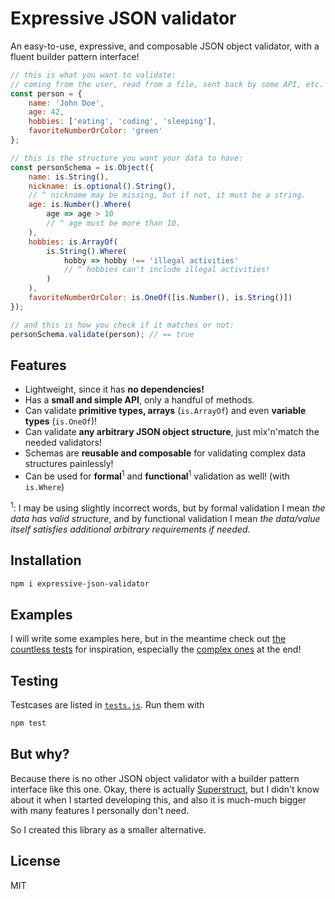# Expressive JSON validator

An easy-to-use, expressive, and composable JSON object validator, with a fluent builder pattern interface!

```javascript
// this is what you want to validate:
// coming from the user, read from a file, sent back by some API, etc.
const person = {
    name: 'John Doe',
    age: 42,
    hobbies: ['eating', 'coding', 'sleeping'],
    favoriteNumberOrColor: 'green'
};

// this is the structure you want your data to have:
const personSchema = is.Object({
    name: is.String(),
    nickname: is.optional().String(),
    // ^ nickname may be missing, but if not, it must be a string.
    age: is.Number().Where(
        age => age > 10
        // ^ age must be more than 10.
    ),
    hobbies: is.ArrayOf(
        is.String().Where(
            hobby => hobby !== 'illegal activities'
            // ^ hobbies can't include illegal activities!
        )
    ),
    favoriteNumberOrColor: is.OneOf([is.Number(), is.String()])
});

// and this is how you check if it matches or not:
personSchema.validate(person); // == true
```


## Features

 * Lightweight, since it has **no dependencies!**
 * Has a **small and simple API**, only a handful of methods.
 * Can validate **primitive types, arrays** (`is.ArrayOf`) and even **variable types** (`is.OneOf`)!
 * Can validate **any arbitrary JSON object structure**, just mix'n'match the needed validators!
 * Schemas are **reusable and composable** for validating complex data structures painlessly!
 * Can be used for **formal**<sup>1</sup> and **functional**<sup>1</sup> validation as well! (with `is.Where`)

<sup>1</sup>: I may be using slightly incorrect words, but by formal validation I mean _the data has valid structure_, and by functional validation I mean _the data/value itself satisfies additional arbitrary requirements if needed_.


## Installation

```bash
npm i expressive-json-validator
```


## Examples

I will write some examples here, but in the meantime check out [the countless tests](./tests.js) for inspiration, especially the [complex ones](./tests.js#L285) at the end!


## Testing

Testcases are listed in [`tests.js`](./tests.js). Run them with
```bash
npm test
```


## But why?

Because there is no other JSON object validator with a builder pattern interface like this one. Okay, there is actually [Superstruct](https://www.npmjs.com/package/superstruct), but I didn't know about it when I started developing this, and also it is much-much bigger with many features I personally don't need.

So I created this library as a smaller alternative.


## License

MIT